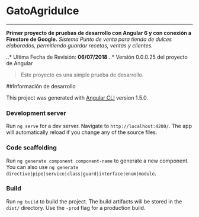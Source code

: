 # GatoAgridulce
***
**Primer proyecto de pruebas de desarrollo con Angular 6 y con conexión a Firestore de Google.**
_Sistema Punto de venta para tienda de dulces elaborados, permitiendo guardar recetas, ventas y clientes._

..* Ultima Fecha de Revisión: **06/07/2018**
..* Versión 0.0.0.25 del proyecto de Angular

>Este proyecto es una simple prueba de desarrollo.


##Información de desarrollo

This project was generated with [Angular CLI](https://github.com/angular/angular-cli) version 1.5.0.

### Development server

Run `ng serve` for a dev server. Navigate to `http://localhost:4200/`. The app will automatically reload if you change any of the source files.

### Code scaffolding

Run `ng generate component component-name` to generate a new component. You can also use `ng generate directive|pipe|service|class|guard|interface|enum|module`.

### Build

Run `ng build` to build the project. The build artifacts will be stored in the `dist/` directory. Use the `-prod` flag for a production build.


